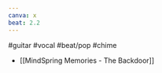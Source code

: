 ```yaml
---
canva: x
beat: 2.2
---
```

#guitar #vocal #beat/pop #chime 
- [[MindSpring Memories - The Backdoor]]